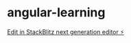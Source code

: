 # angular-learning

[Edit in StackBlitz next generation editor ⚡️](https://stackblitz.com/~/github.com/WhiteSalad/angular-learning)